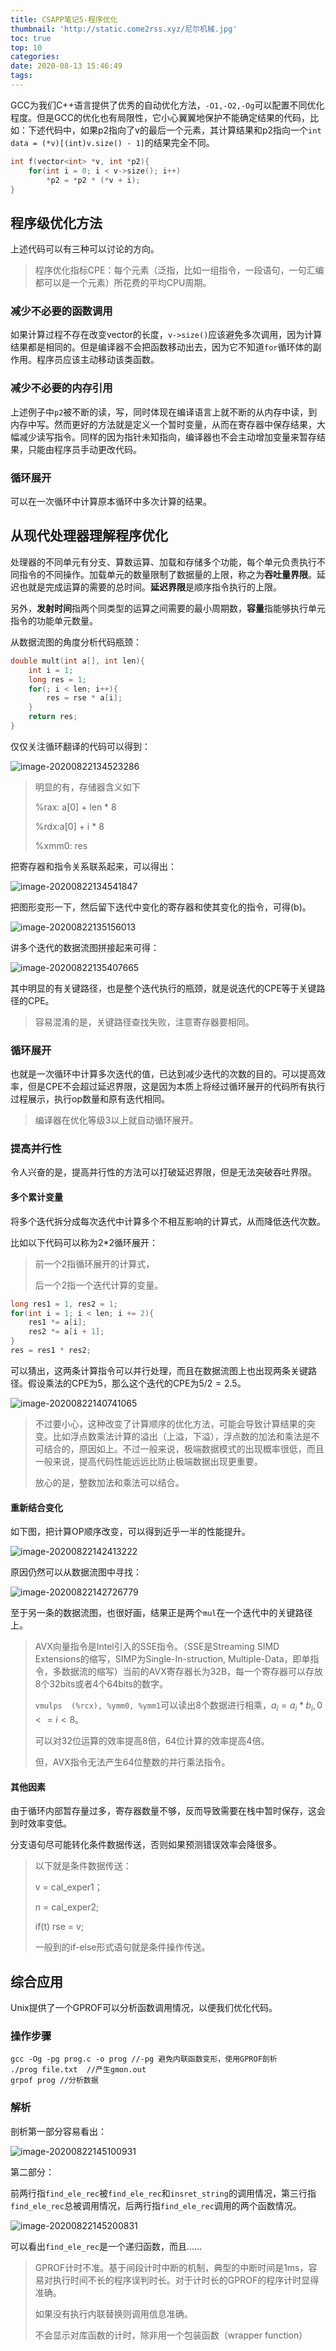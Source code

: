 ```yaml
---
title: CSAPP笔记5-程序优化
thumbnail: 'http://static.come2rss.xyz/尼尔机械.jpg'
toc: true
top: 10
categories:
date: 2020-08-13 15:46:49
tags:
---
```


GCC为我们C++语言提供了优秀的自动优化方法，`-O1,-O2,-Og`可以配置不同优化程度。但是GCC的优化也有局限性，它小心翼翼地保护不能确定结果的代码，比如：下述代码中，如果p2指向了v的最后一个元素，其计算结果和p2指向一个`int data = (*v)[(int)v.size() - 1]`的结果完全不同。

<!-- more -->

```c
int f(vector<int> *v, int *p2){
	for(int i = 0; i < v->size(); i++)
		*p2 = *p2 * (*v + i);
}
```

## 程序级优化方法

上述代码可以有三种可以讨论的方向。

> 程序优化指标CPE：每个元素（泛指，比如一组指令，一段语句，一句汇编都可以是一个元素）所花费的平均CPU周期。

### 减少不必要的函数调用

如果计算过程不存在改变vector的长度，`v->size()`应该避免多次调用，因为计算结果都是相同的。但是编译器不会把函数移动出去，因为它不知道`for`循环体的副作用。程序员应该主动移动该类函数。

### 减少不必要的内存引用

上述例子中`p2`被不断的读，写，同时体现在编译语言上就不断的从内存中读，到内存中写。然而更好的方法就是定义一个暂时变量，从而在寄存器中保存结果，大幅减少读写指令。同样的因为指针未知指向，编译器也不会主动增加变量来暂存结果，只能由程序员手动更改代码。



### 循环展开

可以在一次循环中计算原本循环中多次计算的结果。



## 从现代处理器理解程序优化

处理器的不同单元有分支、算数运算、加载和存储多个功能，每个单元负责执行不同指令的不同操作。加载单元的数量限制了数据量的上限，称之为**吞吐量界限**。延迟也就是完成运算的需要的总时间。**延迟界限**是顺序指令执行的上限。

另外，**发射时间**指两个同类型的运算之间需要的最小周期数，**容量**指能够执行单元指令的功能单元数量。

从数据流图的角度分析代码瓶颈：

```c++
double mult(int a[], int len){
    int i = 1;
    long res = 1;
    for(; i < len; i++){
        res = rse * a[i];
    }
    return res;
}
```

仅仅关注循环翻译的代码可以得到：

![image-20200822134523286](http://static.come2rss.xyz/image-20200822134523286.png)

> 明显的有，存储器含义如下
>
> %rax: a[0] + len * 8
>
> %rdx:a[0] + i * 8
>
> %xmm0: res

把寄存器和指令关系联系起来，可以得出：

![image-20200822134541847](http://static.come2rss.xyz/image-20200822134541847.png)

把图形变形一下，然后留下迭代中变化的寄存器和使其变化的指令，可得(b)。

![image-20200822135156013](http://static.come2rss.xyz/image-20200822135156013.png)

讲多个迭代的数据流图拼接起来可得：

![image-20200822135407665](http://static.come2rss.xyz/image-20200822135407665.png)

其中明显的有关键路径，也是整个迭代执行的瓶颈，就是说迭代的CPE等于关键路径的CPE。

> 容易混淆的是，关键路径查找失败，注意寄存器要相同。



### 循环展开

也就是一次循环中计算多次迭代的值，已达到减少迭代的次数的目的。可以提高效率，但是CPE不会超过延迟界限，这是因为本质上将经过循环展开的代码所有执行过程展示，执行op数量和原有迭代相同。

> 编译器在优化等级3以上就自动循环展开。

### 提高并行性

令人兴奋的是，提高并行性的方法可以打破延迟界限，但是无法突破吞吐界限。

#### 多个累计变量

将多个迭代拆分成每次迭代中计算多个不相互影响的计算式，从而降低迭代次数。

比如以下代码可以称为2*2循环展开：

> 前一个2指循环展开的计算式，
>
> 后一个2指一个迭代计算的变量。

```c
long res1 = 1, res2 = 1;
for(int i = 1; i < len; i += 2){
    res1 *= a[i];
    res2 *= a[i + 1];
}
res = res1 * res2;
```

可以猜出，这两条计算指令可以并行处理，而且在数据流图上也出现两条关键路径。假设乘法的CPE为5，那么这个迭代的CPE为$5/2= 2.5$。

![image-20200822140741065](http://static.come2rss.xyz/image-20200822140741065.png)

> 不过要小心，这种改变了计算顺序的优化方法，可能会导致计算结果的突变。比如浮点数乘法计算的溢出（上溢，下溢），浮点数的加法和乘法是不可结合的，原因如上。不过一般来说，极端数据模式的出现概率很低，而且一般来说，提高代码性能远远比防止极端数据出现更重要。
>
> 放心的是，整数加法和乘法可以结合。



#### 重新结合变化



如下图，把计算OP顺序改变，可以得到近乎一半的性能提升。

![image-20200822142413222](http://static.come2rss.xyz/image-20200822142413222.png)

原因仍然可以从数据流图中寻找：

![image-20200822142726779](http://static.come2rss.xyz/image-20200822142726779.png)

至于另一条的数据流图，也很好画，结果正是两个`mul`在一个迭代中的关键路径上。

> AVX向量指令是Intel引入的SSE指令。（SSE是Streaming SIMD Extensions的缩写，SIMP为Single-In-struction, Multiple-Data，即单指令，多数据流的缩写）当前的AVX寄存器长为32B，每一个寄存器可以存放8个32bits或者4个64bits的数字。
>
> `vmulps  (%rcx), %ymm0, %ymm1`可以读出8个数据进行相乘，$a_i=a_i*b_i, 0<= i<8$。
>
> 可以对32位运算的效率提高8倍，64位计算的效率提高4倍。
>
> 但，AVX指令无法产生64位整数的并行乘法指令。

#### 其他因素

由于循环内部暂存量过多，寄存器数量不够，反而导致需要在栈中暂时保存，这会到时效率变低。

分支语句尽可能转化条件数据传送，否则如果预测错误效率会降很多。

> 以下就是条件数据传送：
>
> v = cal_exper1；
>
> n = cal_exper2;
>
> if(t) rse = v;
>
> 一般到的if-else形式语句就是条件操作传送。



## 综合应用

Unix提供了一个GPROF可以分析函数调用情况，以便我们优化代码。

### 操作步骤

```shell
gcc -Og -pg prog.c -o prog //-pg 避免内联函数变形，使用GPROF剖析
./prog file.txt  //产生gmon.out
grpof prog //分析数据
```

### 解析

剖析第一部分容易看出：

![image-20200822145100931](http://static.come2rss.xyz/image-20200822145100931.png)

第二部分：

前两行指`find_ele_rec`被`find_ele_rec`和`insret_string`的调用情况，第三行指`find_ele_rec`总被调用情况，后两行指`find_ele_rec`调用的两个函数情况。

![image-20200822145200831](http://static.come2rss.xyz/image-20200822145200831.png)

可以看出`find_ele_rec`是一个递归函数，而且……

> GPROF计时不准。基于间段计时中断的机制，典型的中断时间是1ms，容易对执行时间不长的程序误判时长。对于计时长的GPROF的程序计时显得准确。
>
> 如果没有执行内联替换则调用信息准确。
>
> 不会显示对库函数的计时，除非用一个包装函数（wrapper function）
>
> 